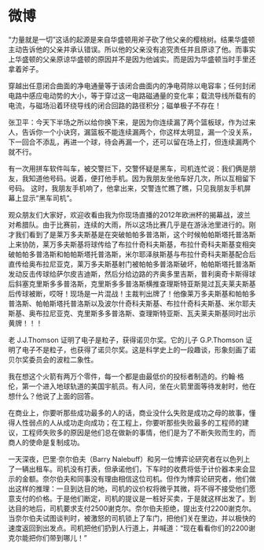 # 微博

“力量就是一切”这话的起源是来自华盛顿用斧子砍了他父亲的樱桃树。结果华盛顿主动告诉他的父亲并承认错误。所以他的父亲没有追究责任并且原谅了他。而事实上华盛顿的父亲原谅华盛顿的原因并不是因为他诚实。而是因为华盛顿当时手里还拿着斧子。

穿越出任意闭合曲面的净电通量等于该闭合曲面内的净电荷除以电容率；任何封闭电路中感应电动势的大小，等于穿过这一电路磁通量的变化率；载流导线所载有的电流，与磁场沿着环绕导线的闭合回路的路径积分；磁单极子不存在！

张卫平：今天下半场之所以给你换下来，是因为你连续漏了两个篮板球，作为过来人，告诉你一个小诀窍，漏篮板不能连续漏两个，你这样太明显，漏一个没关系，下一回合不添乱，再进一个球，待会再漏一个，还可以留在场上打，但连续漏两个就不行。

有一次用拼车软件叫车，被交警拦下，交警怀疑是黑车，司机连忙说：我们俩是朋友，我知道他号码。说着，便打他手机。因为我朋友坐他车好几次，所以互相留下号码。 这时，我朋友手机响了，他拿出来，交警连忙瞧了瞧，只见我朋友手机屏幕上显示”黑车司机”。

观众朋友们大家好，欢迎收看由我为你现场直播的2012年欧洲杯的揭幕战，波兰对希腊队。由于比赛前，连续的大雨，所以这场比赛几乎是在游泳池里进行的。刚才我们看到了是莱万多夫斯基是在突破帕帕多普洛斯，这个时候帕帕斯塔托普洛斯上来协防，莱万多夫斯基将球传给了布拉什奇科夫斯基，布拉什奇科夫斯基变相突破帕帕多普洛斯和帕帕斯塔托普洛斯，米尔耶泽肤斯基与布拉什奇科夫斯基配合后直传给奥布拉尼亚克，莱万多夫斯基射门被帕帕多普洛斯破坏，帕帕斯塔托普洛斯发动反击传球给萨尔皮吉迪斯，然后分给边路的齐奥多里吉斯，普利奥奇卡斯得球后斜塞克里斯多多普洛斯，克里斯多多普洛斯横推查理斯特亚斯晃过瓦夫莱夫斯基后传球被断，哎呀！现场是一片混战！主裁判出牌了！他像莱万多夫斯基和帕帕多普洛斯、帕帕斯塔托普洛斯以及波尔什奇科夫斯基、布拉什奇科夫斯基、米尔耶夫斯基、奥布拉尼亚克、克里斯多多普洛斯、查理斯特亚斯、瓦夫莱夫斯基同时出示黄牌！！！

老 J.J.Thomson 证明了电子是粒子，获得诺贝尔奖。它的儿子 G.P.Thomson 证明了电子不是粒子，也获得了诺贝尔奖。这是科学史上的一段趣谈，形象刻画了诺贝尔奖委员会的波粒二象性。

我在想这个火箭有两万个零件，每一个都是由最低价的投标者制造的。约翰·格伦，第一个进入地球轨道的美国宇航员。有人问，坐在火箭里面等待发射时，他在想什么？他说了上面的回答。

在商业上，你要听那些成功最多的人的话，商业没什么失败是成功之母的故事，懂得人性弱点的人从成功走向成功；在工程上，你要听那些失败最多的工程师的建议，工程师失败多的原因是他们总在做新的事情，他们是为了不断失败而生的，而商人的使命是复制成功。

一天深夜，巴里·奈尔伯夫（Barry Nalebuff）和另一位博弈论研究者在以色列上了一辆出租车。司机没有打表，但承诺他们，下车时的收费将低于计价器本来会显示的金额。奈尔伯夫和同事没有理由相信这位司机。但作为博弈论研究者，他们做出这样的推理：一旦到达目的地，司机的议价权将微乎其微，将不得不接受他们愿意支付的价格。于是他们断定，司机的提议是一桩好买卖，于是就这样出发了。到达目的地后，司机要求支付2500谢克尔。奈尔伯夫拒绝，提出支付2200谢克尔。当奈尔伯夫试图谈判时，被激怒的司机锁上了车门，把他们关在里边，并以极快的速度返回到出发点。司机把他们扔到人行道上，并喊道：“现在看看你们的2200谢克尔能把你们带到哪儿！”

